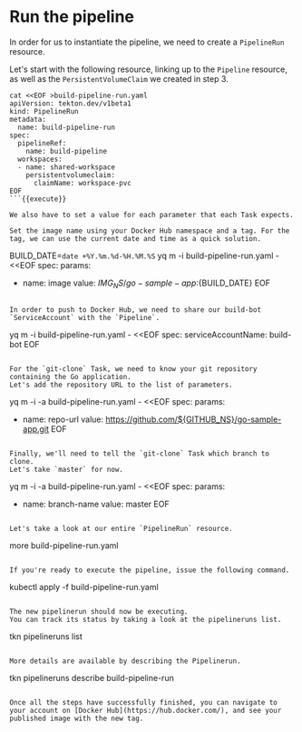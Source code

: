 # Run the pipeline

In order for us to instantiate the pipeline, we need to create a `PipelineRun` resource.

Let's start with the following resource, linking up to the `Pipeline` resource, as well as the `PersistentVolumeClaim` we created in step 3.

```
cat <<EOF >build-pipeline-run.yaml
apiVersion: tekton.dev/v1beta1
kind: PipelineRun
metadata:
  name: build-pipeline-run
spec:
  pipelineRef:
    name: build-pipeline
  workspaces:
  - name: shared-workspace
    persistentvolumeclaim:
      claimName: workspace-pvc
EOF
```{{execute}}

We also have to set a value for each parameter that each Task expects.

Set the image name using your Docker Hub namespace and a tag. For the tag, we can use the current date and time as a quick solution.

```
BUILD_DATE=`date +%Y.%m.%d-%H.%M.%S`
yq m -i build-pipeline-run.yaml - <<EOF
spec:
  params:
  - name: image
    value: ${IMG_NS}/go-sample-app:${BUILD_DATE}
EOF
```{{execute}}

In order to push to Docker Hub, we need to share our build-bot `ServiceAccount` with the `Pipeline`.

```
yq m -i build-pipeline-run.yaml - <<EOF
spec:
  serviceAccountName: build-bot
EOF
```{{execute}}

For the `git-clone` Task, we need to know your git repository containing the Go application.
Let's add the repository URL to the list of parameters.

```
yq m -i -a build-pipeline-run.yaml - <<EOF
spec:
  params:
  - name: repo-url
    value: https://github.com/${GITHUB_NS}/go-sample-app.git
EOF
```{{execute}}

Finally, we'll need to tell the `git-clone` Task which branch to clone.
Let's take `master` for now.

```
yq m -i -a build-pipeline-run.yaml - <<EOF
spec:
  params:
  - name: branch-name
    value: master
EOF
```{{execute}}

Let's take a look at our entire `PipelineRun` resource.

```
more build-pipeline-run.yaml
```{{execute}}

If you're ready to execute the pipeline, issue the following command.

```
kubectl apply -f build-pipeline-run.yaml
```{{execute}}

The new pipelinerun should now be executing.
You can track its status by taking a look at the pipelineruns list.

```
tkn pipelineruns list
```{{execute}}

More details are available by describing the Pipelinerun.

```
tkn pipelineruns describe build-pipeline-run
```{{execute}}

Once all the steps have successfully finished, you can navigate to your account on [Docker Hub](https://hub.docker.com/), and see your published image with the new tag.
